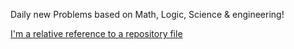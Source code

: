 Daily new Problems based on Math, Logic, Science & engineering!


[I'm a relative reference to a repository file](../blob/master/Daily_Challenge)
